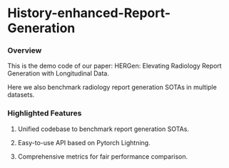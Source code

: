 # History-enhanced-Report-Generation

### Overview

This is the demo code of our paper: HERGen: Elevating Radiology Report Generation with Longitudinal Data.

Here we also benchmark radiology report generation SOTAs in multiple datasets.

### Highlighted Features

1. Unified codebase to benchmark report generation SOTAs. 

2. Easy-to-use API based on Pytorch Lightning.

3. Comprehensive metrics for fair performance comparison.
